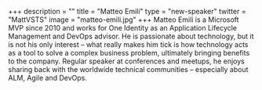 +++
description = ""
title = "Matteo Emili"
type = "new-speaker"
twitter = "MattVSTS"
image = "matteo-emili.jpg"
+++
Matteo Emili is a Microsoft MVP since 2010 and works for One Identity as an Application Lifecycle Management and DevOps advisor. He is passionate about technology, but it is not his only interest – what really makes him tick is how technology acts as a tool to solve a complex business problem, ultimately bringing benefits to the company. Regular speaker at conferences and meetups, he enjoys sharing back with the worldwide technical communities – especially about ALM, Agile and DevOps.